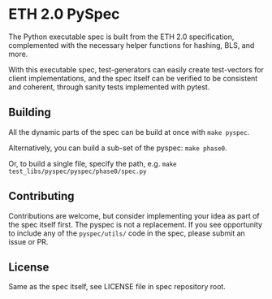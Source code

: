 # ETH 2.0 PySpec

The Python executable spec is built from the ETH 2.0 specification, 
 complemented with the necessary helper functions for hashing, BLS, and more.

With this executable spec,
 test-generators can easily create test-vectors for client implementations,
 and the spec itself can be verified to be consistent and coherent, through sanity tests implemented with pytest.

## Building

All the dynamic parts of the spec can be build at once with `make pyspec`.

Alternatively, you can build a sub-set of the pyspec: `make phase0`.

Or, to build a single file, specify the path, e.g. `make test_libs/pyspec/pyspec/phase0/spec.py`

## Contributing

Contributions are welcome, but consider implementing your idea as part of the spec itself first.
The pyspec is not a replacement.
If you see opportunity to include any of the `pyspec/utils/` code in the spec,
 please submit an issue or PR.

## License

Same as the spec itself, see LICENSE file in spec repository root.
